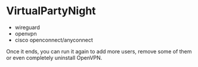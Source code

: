 # VirtualPartyNight

- wireguard
- openvpn
- cisco openconnect/anyconnect

Once it ends, you can run it again to add more users, remove some of them or even completely uninstall OpenVPN.
``` 